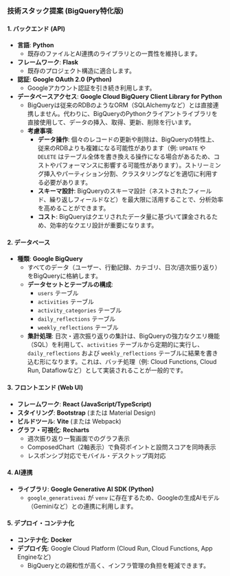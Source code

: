 ### 技術スタック提案 (BigQuery特化版)

#### 1. バックエンド (API)

*   **言語**: **Python**
    *   既存のファイルとAI連携のライブラリとの一貫性を維持します。
*   **フレームワーク**: **Flask**
    *   既存のプロジェクト構造に適合します。
*   **認証**: **Google OAuth 2.0 (Python)**
    *   Googleアカウント認証を引き続き利用します。
*   **データベースアクセス**: **Google Cloud BigQuery Client Library for Python**
    *   BigQueryは従来のRDBのようなORM（SQLAlchemyなど）とは直接連携しません。代わりに、BigQueryのPythonクライアントライブラリを直接使用して、データの挿入、取得、更新、削除を行います。
    *   **考慮事項**:
        *   **データ操作**: 個々のレコードの更新や削除は、BigQueryの特性上、従来のRDBよりも複雑になる可能性があります（例: `UPDATE` や `DELETE` はテーブル全体を書き換える操作になる場合があるため、コストやパフォーマンスに影響する可能性があります）。ストリーミング挿入やパーティション分割、クラスタリングなどを適切に利用する必要があります。
        *   **スキーマ設計**: BigQueryのスキーマ設計（ネストされたフィールド、繰り返しフィールドなど）を最大限に活用することで、分析効率を高めることができます。
        *   **コスト**: BigQueryはクエリされたデータ量に基づいて課金されるため、効率的なクエリ設計が重要になります。

#### 2. データベース

*   **種類**: **Google BigQuery**
    *   すべてのデータ（ユーザー、行動記録、カテゴリ、日次/週次振り返り）をBigQueryに格納します。
    *   **データセットとテーブルの構成**:
        *   `users` テーブル
        *   `activities` テーブル
        *   `activity_categories` テーブル
        *   `daily_reflections` テーブル
        *   `weekly_reflections` テーブル
    *   **集計処理**: 日次・週次振り返りの集計は、BigQueryの強力なクエリ機能（SQL）を利用して、`activities` テーブルから定期的に実行し、`daily_reflections` および `weekly_reflections` テーブルに結果を書き込む形になります。これは、バッチ処理（例: Cloud Functions, Cloud Run, Dataflowなど）として実装されることが一般的です。

#### 3. フロントエンド (Web UI)

*   **フレームワーク**: **React (JavaScript/TypeScript)**
*   **スタイリング**: **Bootstrap** (または Material Design)
*   **ビルドツール**: **Vite** (または Webpack)
*   **グラフ・可視化**: **Recharts**
    *   週次振り返り一覧画面でのグラフ表示
    *   ComposedChart（2軸表示）で負荷ポイントと設問スコアを同時表示
    *   レスポンシブ対応でモバイル・デスクトップ両対応

#### 4. AI連携

*   **ライブラリ**: **Google Generative AI SDK (Python)**
    *   `google_generativeai` が `venv` に存在するため、Googleの生成AIモデル（Geminiなど）との連携に利用します。

#### 5. デプロイ・コンテナ化

*   **コンテナ化**: **Docker**
*   **デプロイ先**: Google Cloud Platform (Cloud Run, Cloud Functions, App Engineなど)
    *   BigQueryとの親和性が高く、インフラ管理の負担を軽減できます。
